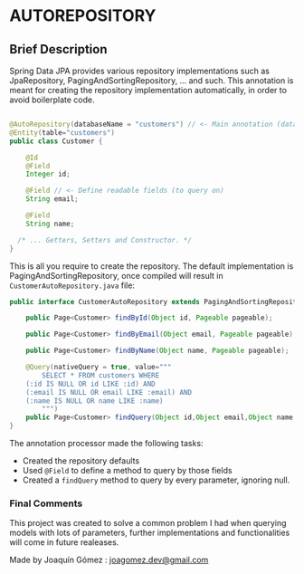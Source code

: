# AUTOREPOSITORY

## Brief Description
Spring Data JPA provides various repository implementations such as JpaRepository, PagingAndSortingRepository, ... and such. This annotation is meant for creating the repository implementation automatically, in order to avoid boilerplate code.

```java

@AutoRepository(databaseName = "customers") // <- Main annotation (databaseName must be provided)
@Entity(table="customers")
public class Customer {

    @Id
    @Field
    Integer id;

    @Field // <- Define readable fields (to query on)
    String email;

    @Field
    String name;

  /* ... Getters, Setters and Constructor. */
}
```

This is all you require to create the repository. The default implementation is PagingAndSortingRepository, once compiled will result in ```CustomerAutoRepository.java``` file:

```java
public interface CustomerAutoRepository extends PagingAndSortingRepository<Customer, Integer> {

	public Page<Customer> findById(Object id, Pageable pageable);

	public Page<Customer> findByEmail(Object email, Pageable pageable);

	public Page<Customer> findByName(Object name, Pageable pageable);

    @Query(nativeQuery = true, value="""
        SELECT * FROM customers WHERE 
	(:id IS NULL OR id LIKE :id) AND
	(:email IS NULL OR email LIKE :email) AND
	(:name IS NULL OR name LIKE :name)
        """)
    public Page<Customer> findQuery(Object id,Object email,Object name, Pageable pageable);
}
```

The annotation processor made the following tasks:
* Created the repository defaults
* Used ```@Field``` to define a method to query by those fields
* Created a ```findQuery``` method to query by every parameter, ignoring null.

### Final Comments
This project was created to solve a common problem I had when querying models with lots of parameters, further implementations and functionalities will come in future realeases.

Made by Joaquín Gómez : joagomez.dev@gmail.com
